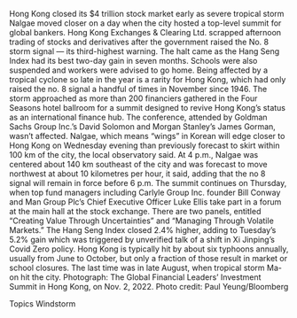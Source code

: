 Hong Kong closed its $4 trillion stock market early as severe tropical storm Nalgae moved closer on a day when the city hosted a top-level summit for global bankers.
Hong Kong Exchanges & Clearing Ltd. scrapped afternoon trading of stocks and derivatives after the government raised the No. 8 storm signal — its third-highest warning. The halt came as the Hang Seng Index had its best two-day gain in seven months. Schools were also suspended and workers were advised to go home.
Being affected by a tropical cyclone so late in the year is a rarity for Hong Kong, which had only raised the no. 8 signal a handful of times in November since 1946. The storm approached as more than 200 financiers gathered in the Four Seasons hotel ballroom for a summit designed to revive Hong Kong’s status as an international finance hub. The conference, attended by Goldman Sachs Group Inc.’s David Solomon and Morgan Stanley’s James Gorman, wasn’t affected.
Nalgae, which means “wings” in Korean will edge closer to Hong Kong on Wednesday evening than previously forecast to skirt within 100 km of the city, the local observatory said. At 4 p.m., Nalgae was centered about 140 km southeast of the city and was forecast to move northwest at about 10 kilometres per hour, it said, adding that the no 8 signal will remain in force before 6 p.m.
The summit continues on Thursday, when top fund managers including Carlyle Group Inc. founder Bill Conway and Man Group Plc’s Chief Executive Officer Luke Ellis take part in a forum at the main hall at the stock exchange. There are two panels, entitled “Creating Value Through Uncertainties” and “Managing Through Volatile Markets.”
The Hang Seng Index closed 2.4% higher, adding to Tuesday’s 5.2% gain which was triggered by unverified talk of a shift in Xi Jinping’s Covid Zero policy.
Hong Kong is typically hit by about six typhoons annually, usually from June to October, but only a fraction of those result in market or school closures. The last time was in late August, when tropical storm Ma-on hit the city.
Photograph: The Global Financial Leaders’ Investment Summit in Hong Kong, on Nov. 2, 2022. Photo credit: Paul Yeung/Bloomberg

Topics
Windstorm
